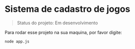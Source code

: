 # Sistema de cadastro de jogos 

> Status do projeto: Em desenvolvimento 

Para rodar esse projeto na sua maquina, por favor digite:

```
node app.js 
```

